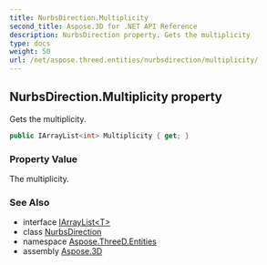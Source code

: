 ```yaml
---
title: NurbsDirection.Multiplicity
second_title: Aspose.3D for .NET API Reference
description: NurbsDirection property. Gets the multiplicity
type: docs
weight: 50
url: /net/aspose.threed.entities/nurbsdirection/multiplicity/
---
```

## NurbsDirection.Multiplicity property

Gets the multiplicity.

```csharp
public IArrayList<int> Multiplicity { get; }
```

### Property Value

The multiplicity.

### See Also

* interface [IArrayList&lt;T&gt;](../../../aspose.threed.utilities/iarraylist-1/)
* class [NurbsDirection](../)
* namespace [Aspose.ThreeD.Entities](../../../aspose.threed.entities/)
* assembly [Aspose.3D](../../../)


